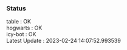 ### Status


table : OK  
hogwarts : OK  
icy-bot : OK  
Latest Update : 2023-02-24 14:07:52.993539
